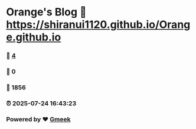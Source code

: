 # Orange's Blog :link: https://shiranui1120.github.io/Orange.github.io 
### :page_facing_up: [4](https://shiranui1120.github.io/Orange.github.io/tag.html) 
### :speech_balloon: 0 
### :hibiscus: 1856 
### :alarm_clock: 2025-07-24 16:43:23 
### Powered by :heart: [Gmeek](https://github.com/Meekdai/Gmeek)
